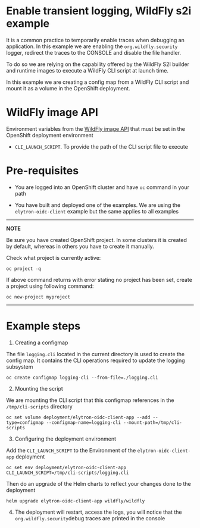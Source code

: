 # Enable transient logging, WildFly s2i example

It is a common practice to temporarily enable traces when debugging an application. In this example we are enabling the 
`org.wildfly.security` logger, redirect the traces to the CONSOLE and disable the file handler.

To do so we are relying on the capability offered by the WildFly S2I builder and runtime images to execute a WildFly CLI script at launch time.

In this example we are creating a config map from a WildFly CLI script and mount it as a volume in the OpenShift deployment.

# WildFly image API
Environment variables from the [WildFly image API](https://github.com/wildfly/wildfly-cekit-modules/blob/main/jboss/container/wildfly/run/api/module.yaml) that must be set in the OpenShift deployment environment

* `CLI_LAUNCH_SCRIPT`. To provide the path of the CLI script file to execute

# Pre-requisites

* You are logged into an OpenShift cluster and have `oc` command in your path

* You have built and deployed one of the examples. We are using the `elytron-oidc-client` example but the same applies to all examples
----
**NOTE**

Be sure you have created OpenShift project. In some clusters it is created by default, whereas in others you have to create it manually.

Check what project is currently active:

```
oc project -q
```

If above command returns with error stating no project has been set, create a project using following command:

```
oc new-project myproject
```
----

# Example steps

1. Creating a configmap

The file `logging.cli` located in the current directory is used to create the config map. It contains the CLI operations required to update the 
logging subsystem

`oc create configmap logging-cli --from-file=./logging.cli`

2. Mounting the script

We are mounting the CLI script that this configmap references in the `/tmp/cli-scripts` directory

`oc set volume deployment/elytron-oidc-client-app --add --type=configmap --configmap-name=logging-cli --mount-path=/tmp/cli-scripts`

3. Configuring the deployment environment

Add the `CLI_LAUNCH_SCRIPT` to the Environment of the `elytron-oidc-client-app` deployment

`oc set env deployment/elytron-oidc-client-app CLI_LAUNCH_SCRIPT=/tmp/cli-scripts/logging.cli`

Then do an upgrade of the Helm charts to reflect your changes done to the deployment

`helm upgrade elytron-oidc-client-app wildfly/wildfly`

4. The deployment will restart, access the logs, you will notice that the `org.wildfly.security`debug traces are printed in the console
